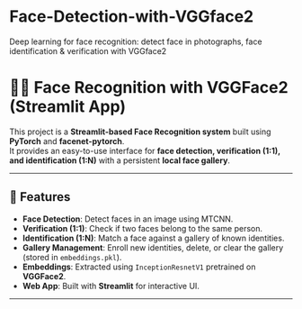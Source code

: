 # Face-Detection-with-VGGface2
Deep learning for face recognition: detect face in photographs, face identification &amp; verification with VGGface2

# 🧑‍💻 Face Recognition with VGGFace2 (Streamlit App)

This project is a **Streamlit-based Face Recognition system** built using **PyTorch** and **facenet-pytorch**.  
It provides an easy-to-use interface for **face detection, verification (1:1), and identification (1:N)** with a persistent **local face gallery**.

---

## 🚀 Features
- **Face Detection**: Detect faces in an image using MTCNN.
- **Verification (1:1)**: Check if two faces belong to the same person.
- **Identification (1:N)**: Match a face against a gallery of known identities.
- **Gallery Management**: Enroll new identities, delete, or clear the gallery (stored in `embeddings.pkl`).
- **Embeddings**: Extracted using `InceptionResnetV1` pretrained on **VGGFace2**.
- **Web App**: Built with **Streamlit** for interactive UI.

---
